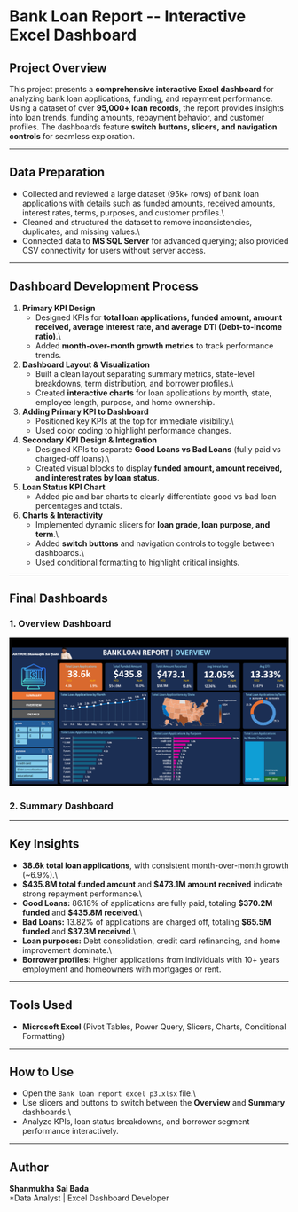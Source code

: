 # Bank Loan Report -- Interactive Excel Dashboard

## Project Overview

This project presents a **comprehensive interactive Excel dashboard**
for analyzing bank loan applications, funding, and repayment
performance. Using a dataset of over **95,000+ loan records**, the
report provides insights into loan trends, funding amounts, repayment
behavior, and customer profiles. The dashboards feature **switch
buttons, slicers, and navigation controls** for seamless exploration.

------------------------------------------------------------------------

## Data Preparation

-   Collected and reviewed a large dataset (95k+ rows) of bank loan
    applications with details such as funded amounts, received amounts,
    interest rates, terms, purposes, and customer profiles.\
-   Cleaned and structured the dataset to remove inconsistencies,
    duplicates, and missing values.\
-   Connected data to **MS SQL Server** for advanced querying; also
    provided CSV connectivity for users without server access.

------------------------------------------------------------------------

## Dashboard Development Process

1.  **Primary KPI Design**
    -   Designed KPIs for **total loan applications, funded amount,
        amount received, average interest rate, and average DTI
        (Debt-to-Income ratio)**.\
    -   Added **month-over-month growth metrics** to track performance
        trends.
2.  **Dashboard Layout & Visualization**
    -   Built a clean layout separating summary metrics, state-level
        breakdowns, term distribution, and borrower profiles.\
    -   Created **interactive charts** for loan applications by month,
        state, employee length, purpose, and home ownership.
3.  **Adding Primary KPI to Dashboard**
    -   Positioned key KPIs at the top for immediate visibility.\
    -   Used color coding to highlight performance changes.
4.  **Secondary KPI Design & Integration**
    -   Designed KPIs to separate **Good Loans vs Bad Loans** (fully
        paid vs charged-off loans).\
    -   Created visual blocks to display **funded amount, amount
        received, and interest rates by loan status**.
5.  **Loan Status KPI Chart**
    -   Added pie and bar charts to clearly differentiate good vs bad
        loan percentages and totals.
6.  **Charts & Interactivity**
    -   Implemented dynamic slicers for **loan grade, loan purpose, and
        term**.\
    -   Added **switch buttons** and navigation controls to toggle
        between dashboards.\
    -   Used conditional formatting to highlight critical insights.

------------------------------------------------------------------------

## Final Dashboards

### **1. Overview Dashboard**

![Overview Dashboard](overviewdashboard.PNG)

### **2. Summary Dashboard**



------------------------------------------------------------------------

## Key Insights

-   **38.6k total loan applications**, with consistent month-over-month
    growth (\~6.9%).\
-   **\$435.8M total funded amount** and **\$473.1M amount received**
    indicate strong repayment performance.\
-   **Good Loans:** 86.18% of applications are fully paid, totaling
    **\$370.2M funded** and **\$435.8M received**.\
-   **Bad Loans:** 13.82% of applications are charged off, totaling
    **\$65.5M funded** and **\$37.3M received**.\
-   **Loan purposes:** Debt consolidation, credit card refinancing, and
    home improvement dominate.\
-   **Borrower profiles:** Higher applications from individuals with 10+
    years employment and homeowners with mortgages or rent.

------------------------------------------------------------------------

## Tools Used

-   **Microsoft Excel** (Pivot Tables, Power Query, Slicers, Charts,
    Conditional Formatting)
------------------------------------------------------------------------

## How to Use

-   Open the `Bank loan report excel p3.xlsx` file.\
-   Use slicers and buttons to switch between the **Overview** and
    **Summary** dashboards.\
-   Analyze KPIs, loan status breakdowns, and borrower segment
    performance interactively.

------------------------------------------------------------------------

## Author

**Shanmukha Sai Bada**\
*Data Analyst \| Excel Dashboard Developer

